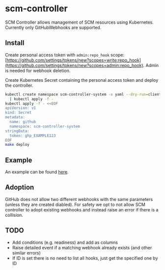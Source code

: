 # scm-controller

SCM Controller allows management of SCM resources using Kubernetes. Currently only GitHubWebhooks
are supported.

## Install

Create personal access token with `admin:repo_hook` scope:
[https://github.com/settings/tokens/new?scopes=write:repo_hook](https://github.com/settings/tokens/new?scopes=admin:repo_hook). Admin is needed for webhook deletion.

Create Kubernetes Secret containing the personal access token and deploy the controller.

```sh
kubectl create namespace scm-controller-system -o yaml --dry-run=client \
  | kubectl apply -f -
kubectl apply -f - <<EOF
apiVersion: v1
kind: Secret
metadata:
  name: github
  namespace: scm-controller-system
stringData:
  token: ghp_EXAMPLE123
EOF
make deploy
```

## Example

An example can be found [here](config/samples/scm_v1alpha1_githubwebhook.yaml).

## Adoption

GitHub does not allow two different webhooks with the same parameters (unless they are created
diabled). For safety we opt to not allow SCM controller to adopt existing webhooks and instead raise
an error if there is a collision.

## TODO

- Add conditions (e.g. readiness) and add as columns
- Raise detailed event if a matching webhook already exists (and other similar errors)
- If ID is set there is no need to list all hooks, just get the specified one by ID
